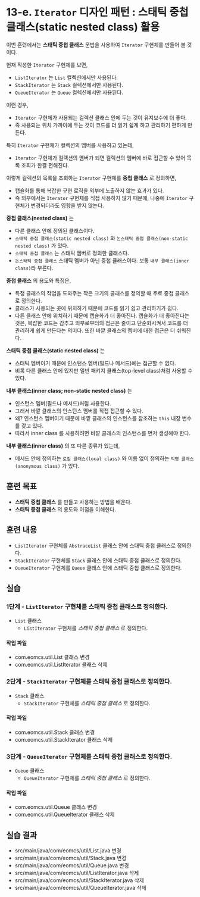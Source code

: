 # 13-e. `Iterator` 디자인 패턴 : 스태틱 중첩 클래스(static nested class) 활용

이번 훈련에서는 **스태틱 중첩 클래스** 문법을 사용하여 `Iterator` 구현체를 만들어 볼 것이다.

현재 작성한 `Iterator` 구현체를 보면,
- `ListIterator` 는 `List` 컬렉션에서만 사용된다.
- `StackIterator` 는 `Stack` 컬렉션에서만 사용된다.
- `QueueIterator` 는 `Queue` 컬렉션에서만 사용된다.

이런 경우,

- `Iterator` 구현체가 사용되는 컬렉션 클래스 안에 두는 것이 유지보수에 더 좋다.
- 즉 사용되는 위치 가까이에 두는 것이 코드를 더 읽기 쉽게 하고 관리하기 편하게 만든다.

특히 `Iterator` 구현체가 컬렉션의 멤버를 사용하고 있는데,

- `Iterator` 구현체가 컬렉션의 멤버가 되면 컬렉션의 멤버에 바로 접근할 수 있어 목록 조회가 한결 편해진다.


이렇게 컬렉션의 목록을 조회하는 `Iterator` 구현체를 **중첩 클래스** 로 정의하면,

- 캡슐화를 통해 복잡한 구현 로직을 외부에 노출하지 않는 효과가 있다.
- 즉 외부에서는 `Iterator` 구현체를 직접 사용하지 않기 때문에,
  나중에 `Iterator` 구현체가 변경되더라도 영향을 받지 않는다.


**중첩 클래스(nested class)** 는

- 다른 클래스 안에 정의된 클래스이다.
- `스태틱 중첩 클래스(static nested class)` 와
  `논스태틱 중첩 클래스(non-static nested class)` 가 있다.
- `스태틱 중첩 클래스` 는 스태틱 멤버로 정의한 클래스다.
- `논스태틱 중첩 클래스` 스태틱 멤버가 아닌 중첩 클래스이다. 보통 `내부 클래스(inner class)`라 부른다.

**중첩 클래스** 의 용도와 특징은,

- 특정 클래스의 작업을 도와주는 작은 크기의 클래스를 정의할 때 주로 중첩 클래스로 정의한다.
- 클래스가 사용되는 곳에 위치하기 때문에 코드를 읽기 쉽고 관리하기가 쉽다.
- 다른 클래스 안에 위치하기 때문에 캡슐화가 더 좋아진다.
  캡슐화가 더 좋아진다는 것은,
  복잡한 코드는 감추고 외부로부터의 접근은 줄이고 단순화시켜서
  코드를 더 관리하게 쉽게 만든다는 의미다.
  또한 바깥 클래스의 멤버에 대한 접근은 더 쉬워진다.


**스태틱 중첩 클래스(static nested class)** 는

- 스태틱 멤버이기 때문에 인스턴스 멤버(필드나 메서드)에는 접근할 수 없다.
- 비록 다른 클래스 안에 있지만 일반 패키지 클래스(top-level class)처럼 사용할 수 있다.


**내부 클래스(inner class; non-static nested class)** 는

- 인스턴스 멤버(필드나 메서드)처럼 사용한다.
- 그래서 바깥 클래스의 인스턴스 멤버를 직접 접근할 수 있다.
- 왜?
  인스턴스 멤버이기 때문에 바깥 클래스의 인스턴스를 참조하는 `this` 내장 변수를 갖고 있다.
- 따라서 inner class 를 사용하려면 바깥 클래스의 인스턴스를 먼저 생성해야 한다.

**내부 클래스(inner class)** 의 또 다른 종류가 있는데,

- 메서드 안에 정의하는 `로컬 클래스(local class)` 와
  이름 없이 정의하는 `익명 클래스(anonymous class)` 가 있다.


## 훈련 목표

- **스태틱 중첩 클래스** 를 만들고 사용하는 방법을 배운다.
- **스태틱 중첩 클래스** 의 용도와 이점을 이해한다.


## 훈련 내용

- `ListIterator` 구현체를 `AbstraceList` 클래스 안에 스태틱 중첩 클래스로 정의한다.
- `StackIterator` 구현체를 `Stack` 클래스 안에 스태틱 중첩 클래스로 정의한다.
- `QueueIterator` 구현체를 `Queue` 클래스 안에 스태틱 중첩 클래스로 정의한다.


## 실습

### 1단계 - `ListIterator` 구현체를 스태틱 중첩 클래스로 정의한다.

- `List` 클래스
  - `ListIterator` 구현체를 *스태틱 중첩 클래스* 로 정의한다.

#### 작업 파일

- com.eomcs.util.List 클래스 변경
- com.eomcs.util.ListIterator 클래스 삭제


### 2단계 - `StackIterator` 구현체를 스태틱 중첩 클래스로 정의한다.

- `Stack` 클래스
  - `StackIterator` 구현체를 *스태틱 중첩 클래스* 로 정의한다.

#### 작업 파일

- com.eomcs.util.Stack 클래스 변경
- com.eomcs.util.StackIterator 클래스 삭제


### 3단계 - `QueueIterator` 구현체를 스태틱 중첩 클래스로 정의한다.

- `Queue` 클래스
  - `QueueIterator` 구현체를 *스태틱 중첩 클래스* 로 정의한다.

#### 작업 파일

- com.eomcs.util.Queue 클래스 변경
- com.eomcs.util.QueueIterator 클래스 삭제


## 실습 결과

- src/main/java/com/eomcs/util/List.java 변경
- src/main/java/com/eomcs/util/Stack.java 변경
- src/main/java/com/eomcs/util/Queue.java 변경
- src/main/java/com/eomcs/util/ListIterator.java 삭제
- src/main/java/com/eomcs/util/StackIterator.java 삭제
- src/main/java/com/eomcs/util/QueueIterator.java 삭제
